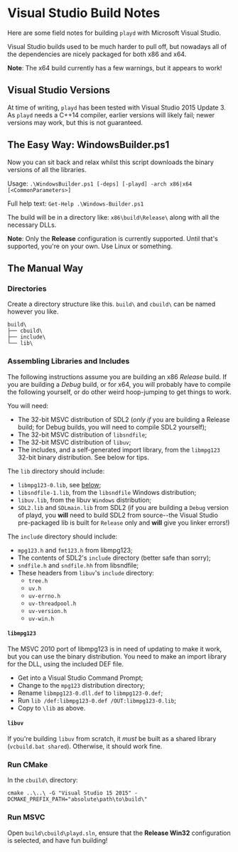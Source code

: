 # Visual Studio Build Notes

Here are some field notes for building `playd` with Microsoft Visual Studio.

Visual Studio builds used to be much harder to pull off, but nowadays all
of the dependencies are nicely packaged for both x86 and x64.

**Note**: The x64 build currently has a few warnings, but it appears to work!

## Visual Studio Versions

At time of writing, `playd` has been tested with Visual Studio 2015 Update 3.
As `playd` needs a C++14 compiler, earlier versions will likely fail;
newer versions may work, but this is not guaranteed.

## The Easy Way: WindowsBuilder.ps1

Now you can sit back and relax whilst this script downloads the binary versions of all the libraries.

Usage: `.\WindowsBuilder.ps1 [-deps] [-playd] -arch x86|x64 [<CommonParameters>]`

Full help text: `Get-Help .\Windows-Builder.ps1`

The build will be in a directory like: `x86\build\Release\` along with all the necessary DLLs.

**Note**: Only the **Release** configuration is currently supported.
Until that's supported, you're on your own. Use Linux or something.

## The Manual Way

### Directories

Create a directory structure like this. `build\` and `cbuild\` can be named however you like.

```
build\
├── cbuild\
├── include\
└── lib\
```

### Assembling Libraries and Includes

The following instructions assume you are building an x86 _Release_ build.
If you are building a _Debug_ build, or for x64, you will probably have to
compile the following yourself, or do other weird hoop-jumping to get things
to work.

You will need:

* The 32-bit MSVC distribution of SDL2 (_only if_ you are building a Release
  build; for Debug builds, you will need to compile SDL2 yourself);
* The 32-bit MSVC distribution of `libsndfile`;
* The 32-bit MSVC distribution of `libuv`;
* The includes, and a self-generated import library, from the `libmpg123` 32-bit binary distribution.
  See below for tips.

The `lib` directory should include:

* `libmpg123-0.lib`, see [below](#libmpg123);
* `libsndfile-1.lib`, from the `libsndfile` Windows distribution;
* `libuv.lib`, from the libuv `Windows` distribution;
* `SDL2.lib` and `SDLmain.lib` from SDL2 (if you are building a `Debug` version
  of playd, you **will** need to build SDL2 from source--the Visual Studio
  pre-packaged lib is built for `Release` only and **will** give you linker
  errors!)

The `include` directory should include:

* `mpg123.h` and `fmt123.h` from libmpg123;
* The contents of SDL2's `include` directory (better safe than sorry);
* `sndfile.h` and `sndfile.hh` from libsndfile;
* These headers from `libuv`'s `include` directory:
  * `tree.h`
  * `uv.h`
  * `uv-errno.h`
  * `uv-threadpool.h`
  * `uv-version.h`
  * `uv-win.h`

#### `libmpg123`

The MSVC 2010 port of libmpg123 is in need of updating to make it work, but you can use the binary distribution.
You need to make an import library for the DLL, using the included DEF file.

* Get into a Visual Studio Command Prompt;
* Change to the `mpg123` distribution directory;
* Rename `libmpg123-0.dll.def` to `libmpg123-0.def`;
* Run `lib /def:libmpg123-0.def /OUT:libmpg123-0.lib`;
* Copy to `\lib` as above.

#### `libuv`

If you're building `libuv` from scratch, it _must_ be built as a shared library
(`vcbuild.bat shared`).  Otherwise, it should work fine.

### Run CMake

In the `cbuild\` directory:

`cmake ..\..\ -G "Visual Studio 15 2015" -DCMAKE_PREFIX_PATH="absolute\path\to\build\"`

### Run MSVC

Open `build\cbuild\playd.sln`, ensure that the **Release Win32** configuration is selected, and have fun building!
